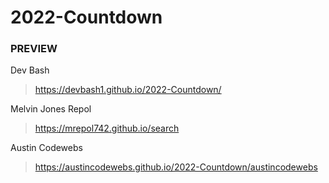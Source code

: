 # 2022-Countdown

### PREVIEW

Dev Bash
> https://devbash1.github.io/2022-Countdown/

Melvin Jones Repol
> https://mrepol742.github.io/search

Austin Codewebs
> https://austincodewebs.github.io/2022-Countdown/austincodewebs